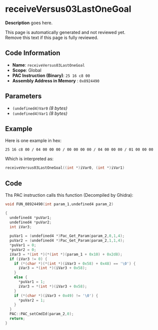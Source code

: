 # receiveVersus03LastOneGoal

**Description** goes here.

This page is automatically generated and not reviewed yet.<br>Remove this text if this page is fully reviewed.

## Code Information

- **Name**: `receiveVersus03LastOneGoal`
- **Scope**: Global
- **PAC Instruction (Binary)**: `25 16 c8 00`
- **Assembly Address in Memory** : `0x8924490`

## Parameters

- `(undefined4)Var0` *(8 bytes)*
- `(undefined4)Var1` *(8 bytes)*

## Example

Here is one example in hex:

```25 16 c8 00 / 04 00 00 00 / 00 00 00 00 / 04 00 00 00 / 01 00 00 00```

Which is interpreted as:

```c
receiveVersus03LastOneGoal((int *)iVar0, (int *)iVar1)
```

## Code

Ths PAC instruction calls this function (Decompiled by Ghidra):

```c
void FUN_08924490(int param_1,undefined4 param_2)

{
  undefined4 *puVar1;
  undefined4 *puVar2;
  int iVar3;
  
  puVar1 = (undefined4 *)Pac_Get_Param(param_2,0,1,4);
  puVar2 = (undefined4 *)Pac_Get_Param(param_2,1,1,4);
  *puVar1 = 0;
  *puVar2 = 0;
  iVar3 = *(int *)(*(int *)(param_1 + 0x10) + 0x2d8);
  if (iVar3 != 0) {
    if (*(char *)(*(int *)(iVar3 + 0x58) + 0x48) == '\0') {
      iVar3 = *(int *)(iVar3 + 0x58);
    }
    else {
      *puVar1 = 1;
      iVar3 = *(int *)(iVar3 + 0x58);
    }
    if (*(char *)(iVar3 + 0x49) != '\0') {
      *puVar2 = 1;
    }
  }
  PAC::PAC_setCmdId(param_2,0);
  return;
}
```

